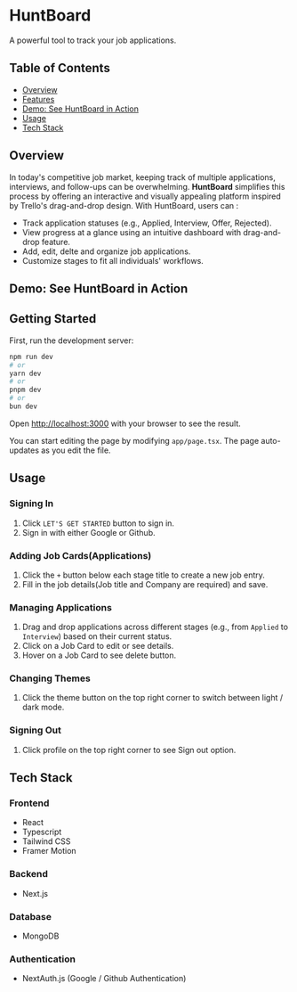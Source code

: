 # HuntBoard

A powerful tool to track your job applications.

## Table of Contents

- [Overview](#overview)
- [Features](#features)
- [Demo: See HuntBoard in Action](#demo-see-huntboard-in-action)
- [Usage](#usage)
- [Tech Stack](#tech-stack)

## Overview

In today's competitive job market, keeping track of multiple applications, interviews, and follow-ups can be overwhelming. **HuntBoard** simplifies this process by offering an interactive and visually appealing platform inspired by Trello's drag-and-drop design. With HuntBoard, users can :

- Track application statuses (e.g., Applied, Interview, Offer, Rejected).
- View progress at a glance using an intuitive dashboard with drag-and-drop feature.
- Add, edit, delte and organize job applications.
- Customize stages to fit all individuals' workflows.

## Demo: See HuntBoard in Action

## Getting Started

First, run the development server:

```bash
npm run dev
# or
yarn dev
# or
pnpm dev
# or
bun dev
```

Open [http://localhost:3000](http://localhost:3000) with your browser to see the result.

You can start editing the page by modifying `app/page.tsx`. The page auto-updates as you edit the file.

## Usage

### Signing In

1. Click `LET'S GET STARTED` button to sign in.
2. Sign in with either Google or Github.

### Adding Job Cards(Applications)

1. Click the `+` button below each stage title to create a new job entry.
2. Fill in the job details(Job title and Company are required) and save.

### Managing Applications

1. Drag and drop applications across different stages (e.g., from `Applied` to `Interview`) based on their current status.
2. Click on a Job Card to edit or see details.
3. Hover on a Job Card to see delete button.

### Changing Themes

1. Click the theme button on the top right corner to switch between light / dark mode.

### Signing Out

1. Click profile on the top right corner to see Sign out option.

## Tech Stack

### Frontend

- React
- Typescript
- Tailwind CSS
- Framer Motion

### Backend

- Next.js

### Database

- MongoDB

### Authentication

- NextAuth.js (Google / Github Authentication)
